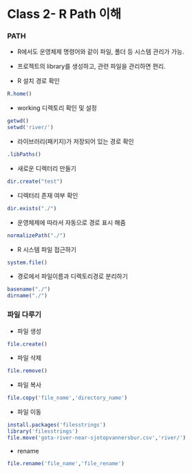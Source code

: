 # Class 2- R Path 이해

### PATH

- R에서도 운영체제 명령어와 같이 파일, 폴더 등 시스템 관리가 가능.
- 프로젝트의 library를 생성하고, 관련 파일을 관리하면 편리.

- R 설치 경로 확인
```r
R.home()
```

- working 디렉토리 확인 및 설정 
```r
getwd()
setwd('river/')
```

- 라이브러리(패키지)가 저장되어 있는 경로 확인
```r
.libPaths()
```

- 새로운 디렉터리 만들기 
```r
dir.create("test")
```

- 디렉터리 존재 여부 확인
```r
dir.exists("./")
```

- 운영체제에 따라서 자동으로 경로 표시 해줌 
```r
normalizePath("./")
```

- R 시스템 파일 접근하기
```r
system.file()
```

- 경로에서 파일이름과 디렉토리경로 분리하기
```r
basename("./")
dirname("./")
```

### 파일 다루기

- 파일 생성
```r
file.create()
```

- 파일 삭제
```r
file.remove()
```

- 파일 복사
```r
file.copy('file_name','directory_name')
```

- 파일 이동
```r
install.packages('filesstrings')
library('filesstrings')
file.move('gota-river-near-sjotopvannersbur.csv','river/')
```

- rename
```r
file.rename('file_name','file_rename')
```